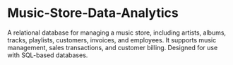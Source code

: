 # Music-Store-Data-Analytics
A relational database for managing a music store, including artists, albums, tracks, playlists, customers, invoices, and employees. It supports music management, sales transactions, and customer billing. Designed for use with SQL-based databases.
